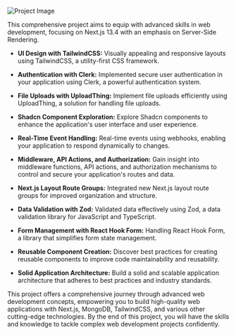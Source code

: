 
![Project Image]()

This comprehensive project aims to equip with advanced skills in web development, focusing on Next.js 13.4 with an emphasis on Server-Side Rendering.

- **UI Design with TailwindCSS:** Visually appealing and responsive layouts using TailwindCSS, a utility-first CSS framework.

- **Authentication with Clerk:** Implemented secure user authentication in your application using Clerk, a powerful authentication system.

- **File Uploads with UploadThing:** Implement file uploads efficiently using UploadThing, a solution for handling file uploads.

- **Shadcn Component Exploration:** Explore Shadcn components to enhance the application's user interface and user experience.

- **Real-Time Event Handling:** Real-time events using webhooks, enabling your application to respond dynamically to changes.

- **Middleware, API Actions, and Authorization:** Gain insight into middleware functions, API actions, and authorization mechanisms to control and secure your application's routes and data.

- **Next.js Layout Route Groups:** Integrated new Next.js layout route groups for improved organization and structure.

- **Data Validation with Zod:** Validated data effectively using Zod, a data validation library for JavaScript and TypeScript.

- **Form Management with React Hook Form:** Handling React Hook Form, a library that simplifies form state management.

- **Reusable Component Creation:** Discover best practices for creating reusable components to improve code maintainability and reusability.

- **Solid Application Architecture:** Build a solid and scalable application architecture that adheres to best practices and industry standards.

This project offers a comprehensive journey through advanced web development concepts, empowering you to build high-quality web applications with Next.js, MongoDB, TailwindCSS, and various other cutting-edge technologies. By the end of this project, you will have the skills and knowledge to tackle complex web development projects confidently.
